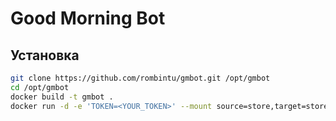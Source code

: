 # Good Morning Bot

## Установка
```bash
git clone https://github.com/rombintu/gmbot.git /opt/gmbot
cd /opt/gmbot
docker build -t gmbot .
docker run -d -e 'TOKEN=<YOUR_TOKEN>' --mount source=store,target=store --name gmbot gmbot
```